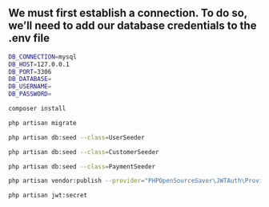 ## We must first establish a connection. To do so, we’ll need to add our database credentials to the .env file

```sh
DB_CONNECTION=mysql
DB_HOST=127.0.0.1
DB_PORT=3306
DB_DATABASE=
DB_USERNAME=
DB_PASSWORD=
```


```sh
composer install
```

```sh
php artisan migrate
```

```sh
php artisan db:seed --class=UserSeeder
```

```sh
php artisan db:seed --class=CustomerSeeder
```

```sh
php artisan db:seed --class=PaymentSeeder
```

```sh
php artisan vendor:publish --provider="PHPOpenSourceSaver\JWTAuth\Providers\LaravelServiceProvider"
```

```sh
php artisan jwt:secret
```
